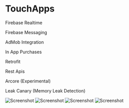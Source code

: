 # TouchApps

<p>Firebase Realtime</p>
<p>Firebase Messaging</p>
<p>AdMob Integration</p>
<p>In App Purchases</p>
<p>Retrofit</p>
<p>Rest Apis</p>
<p>Arcore (Experimental)</p>

<p>Leak Canary (Memory Leak Detection)</p>


![Screenshot](Screenshot_20221105-042546_TMap.jpg)
![Screenshot](Screenshot_20221105-234832_TMap.jpg)
![Screenshot](Screenshot_20221105-042438_TMap.jpg)
![Screenshot](Screenshot_20221105-042538_TMap.jpg)
